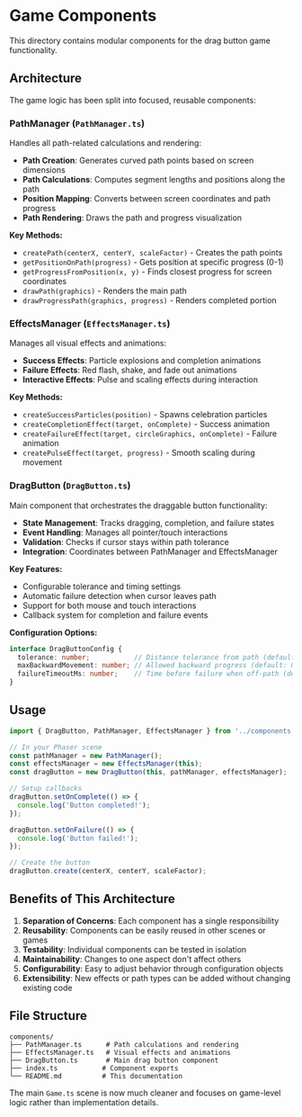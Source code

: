 # Game Components

This directory contains modular components for the drag button game functionality.

## Architecture

The game logic has been split into focused, reusable components:

### PathManager (`PathManager.ts`)
Handles all path-related calculations and rendering:
- **Path Creation**: Generates curved path points based on screen dimensions
- **Path Calculations**: Computes segment lengths and positions along the path
- **Position Mapping**: Converts between screen coordinates and path progress
- **Path Rendering**: Draws the path and progress visualization

**Key Methods:**
- `createPath(centerX, centerY, scaleFactor)` - Creates the path points
- `getPositionOnPath(progress)` - Gets position at specific progress (0-1)
- `getProgressFromPosition(x, y)` - Finds closest progress for screen coordinates
- `drawPath(graphics)` - Renders the main path
- `drawProgressPath(graphics, progress)` - Renders completed portion

### EffectsManager (`EffectsManager.ts`)
Manages all visual effects and animations:
- **Success Effects**: Particle explosions and completion animations
- **Failure Effects**: Red flash, shake, and fade out animations
- **Interactive Effects**: Pulse and scaling effects during interaction

**Key Methods:**
- `createSuccessParticles(position)` - Spawns celebration particles
- `createCompletionEffect(target, onComplete)` - Success animation
- `createFailureEffect(target, circleGraphics, onComplete)` - Failure animation
- `createPulseEffect(target, progress)` - Smooth scaling during movement

### DragButton (`DragButton.ts`)
Main component that orchestrates the draggable button functionality:
- **State Management**: Tracks dragging, completion, and failure states
- **Event Handling**: Manages all pointer/touch interactions
- **Validation**: Checks if cursor stays within path tolerance
- **Integration**: Coordinates between PathManager and EffectsManager

**Key Features:**
- Configurable tolerance and timing settings
- Automatic failure detection when cursor leaves path
- Support for both mouse and touch interactions
- Callback system for completion and failure events

**Configuration Options:**
```typescript
interface DragButtonConfig {
  tolerance: number;           // Distance tolerance from path (default: 60px)
  maxBackwardMovement: number; // Allowed backward progress (default: 0.05)
  failureTimeoutMs: number;    // Time before failure when off-path (default: 300ms)
}
```

## Usage

```typescript
import { DragButton, PathManager, EffectsManager } from '../components';

// In your Phaser scene
const pathManager = new PathManager();
const effectsManager = new EffectsManager(this);
const dragButton = new DragButton(this, pathManager, effectsManager);

// Setup callbacks
dragButton.setOnComplete(() => {
  console.log('Button completed!');
});

dragButton.setOnFailure(() => {
  console.log('Button failed!');
});

// Create the button
dragButton.create(centerX, centerY, scaleFactor);
```

## Benefits of This Architecture

1. **Separation of Concerns**: Each component has a single responsibility
2. **Reusability**: Components can be easily reused in other scenes or games
3. **Testability**: Individual components can be tested in isolation
4. **Maintainability**: Changes to one aspect don't affect others
5. **Configurability**: Easy to adjust behavior through configuration objects
6. **Extensibility**: New effects or path types can be added without changing existing code

## File Structure

```
components/
├── PathManager.ts      # Path calculations and rendering
├── EffectsManager.ts   # Visual effects and animations
├── DragButton.ts       # Main drag button component
├── index.ts           # Component exports
└── README.md          # This documentation
```

The main `Game.ts` scene is now much cleaner and focuses on game-level logic rather than implementation details.
